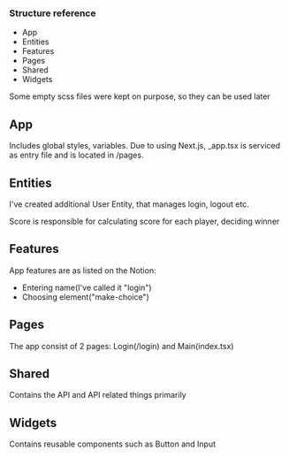 <section>
    <article>
        <h1>Structure reference</h1>
        <ul>
            <li>App</li>
            <li>Entities</li>
            <li>Features</li>
            <li>Pages</li>
            <li>Shared</li>
            <li>Widgets</li>
        </ul>
    </article>
    <p>Some empty scss files were kept on purpose, so they can be used later</p>
</section>
<section>
    <article>
        <h2>App</h2>
        <p>Includes global styles, variables. Due to using Next.js, _app.tsx is serviced as entry file and is located in /pages.</p>
    </article>
</section>
<section>
    <article>
        <h2>Entities</h2>
        <p>I've created additional User Entity, that manages login, logout etc.</p>
        <p>Score is responsible for calculating score for each player, deciding winner</p>
    </article>
</section>
<section>
    <article>
        <h2>Features</h2>
        <p>App features are as listed on the Notion:</p>
        <ul>
            <li>Entering name(I've called it "login")</li>
            <li>Choosing element("make-choice")</li>
        </ul>
    </article>
</section>
<section>
    <article>
        <h2>Pages</h2>
        <p>The app consist of 2 pages: Login(/login) and Main(index.tsx)</p>
    </article>
</section>
<section>
    <article>
        <h2>Shared</h2>
        <p>Contains the API and API related things primarily</p>
    </article>
</section>
<section>
    <article>
        <h2>Widgets</h2>
        <p>Contains reusable components such as Button and Input</p>
    </article>
</section>
